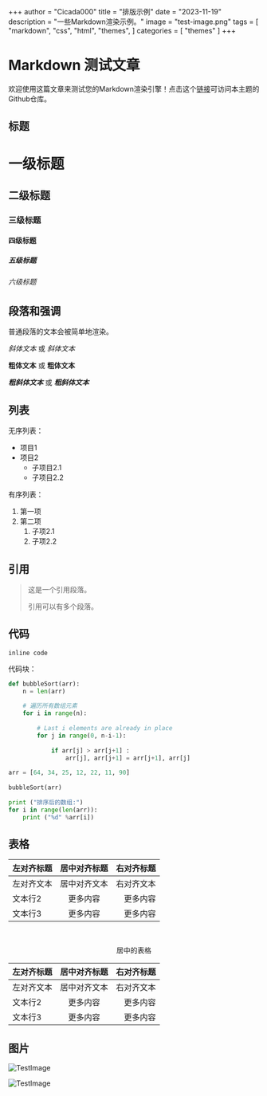 +++
author = "Cicada000"
title = "排版示例"
date = "2023-11-19"
description = "一些Markdown渲染示例。"
image = "test-image.png"
tags = [
    "markdown",
    "css",
    "html",
    "themes",
]
categories = [
    "themes"
]
+++

# Markdown 测试文章

欢迎使用这篇文章来测试您的Markdown渲染引擎！点击这个[链接](https://github.com/Cicada000/Hugo-Theme-Seiheki-Template)可访问本主题的Github仓库。

## 标题

# 一级标题
## 二级标题
### 三级标题
#### 四级标题
##### 五级标题
###### 六级标题

## 段落和强调

普通段落的文本会被简单地渲染。

*斜体文本* 或 _斜体文本_

**粗体文本** 或 __粗体文本__

***粗斜体文本*** 或 ___粗斜体文本___

## 列表

无序列表：

- 项目1
- 项目2
  - 子项目2.1
  - 子项目2.2

有序列表：

1. 第一项
2. 第二项
   1. 子项2.1
   2. 子项2.2

## 引用

> 这是一个引用段落。
>
> 引用可以有多个段落。

## 代码

`inline code`

代码块：

```python
def bubbleSort(arr):
    n = len(arr)
 
    # 遍历所有数组元素
    for i in range(n):
 
        # Last i elements are already in place
        for j in range(0, n-i-1):
 
            if arr[j] > arr[j+1] :
                arr[j], arr[j+1] = arr[j+1], arr[j]
 
arr = [64, 34, 25, 12, 22, 11, 90]
 
bubbleSort(arr)
 
print ("排序后的数组:")
for i in range(len(arr)):
    print ("%d" %arr[i])
```

## 表格

| 左对齐标题 | 居中对齐标题 | 右对齐标题 |
|:------------|:-------------:|------------:|
| 左对齐文本  | 居中对齐文本  | 右对齐文本  |
| 文本行2     | 更多内容      | 更多内容    |
| 文本行3     | 更多内容      | 更多内容    |

<br>

<center>

居中的表格

| 左对齐标题 | 居中对齐标题 | 右对齐标题 |
|:------------|:-------------:|------------:|
| 左对齐文本  | 居中对齐文本  | 右对齐文本  |
| 文本行2     | 更多内容      | 更多内容    |
| 文本行3     | 更多内容      | 更多内容    |

</center>

## 图片

![TestImage](https://via.placeholder.com/150)

![TestImage](https://via.placeholder.com/500)